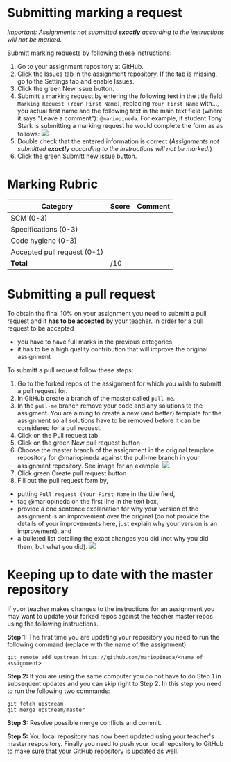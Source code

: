 # Submitting marking a request
_Important: Assignments not submitted **exactly** according to the instructions will not be marked._

Submitt marking requests by following these instructions:
1. Go to your assignment repository at GitHub. 
2. Click the Issues tab in the assignment repository. If the tab is missing, go to the Settings tab and enable Issues.
3. Click the green New issue button.
4. Submitt a marking request by entering the following text in the title field: ```Marking Request (Your First Name)```, replacing ```Your First Name``` with..., you actual first name and the following text in the main text field (where it says "Leave a comment"): ```@mariopineda```. For example, if student Tony Stark is submitting a marking request he would complete the form as as follows:
![](images/issue.png)
5. Double check that the entered information is correct (_Assignments not submitted **exactly** according to the instructions will not be marked._)
6. Click the green Submitt new issue button.

# Marking Rubric
Category                    | Score        | Comment
----------------------------| -------------| --------
SCM (0-3)                   |              |
Specifications (0-3)        |              |
Code hygiene (0-3)          |              |
Accepted pull request (0-1) |              |
**Total**                   |  /10         


# Submitting a pull request
To obtain the final 10% on your assignment you need to submitt a pull request and it **has to be accepted** by your teacher. In order for a pull request to be accepted 
* you have to have full marks in the previous categories
* it has to be a high quality contribution that will improve the original assignment

To submitt a pull request follow these steps:
1. Go to the forked repos of the assignment for which you wish to submitt a pull request for.
2. In GitHub create a branch of the master called ```pull-me```.
3. In the ```pull-me``` branch remove your code and any solutions to the assigment. You are aiming to create a new (and better) template for the assignment so all solutions have to be removed before it can be considered for a pull request.
4. Click on the Pull request tab.
5. Click on the green New pull request button
6. Choose the master branch of the assignment in the original template repository for @mariopineda against the pull-me branch in your assignment repository. See image for an example. 
![](images/pullrequest.png)
7. Click green Create pull request button
8. Fill out the pull request form by,
  * putting ```Pull request (Your First Name``` in the title field, 
  * tag @mariopineda on the first line in the text box,
  * provide a one sentence explanation for why your version of the assignment is an improvement over the original (do not provide the details of your improvements here, just explain why your version is an improvement), and
  * a bulleted list detailing the exact changes you did (not why you did them, but what you did).
![](images/pullrequest2.png)  

# Keeping up to date with the master repository 
If yuor teacher makes changes to the instructions for an assignment you may want to update your forked repos against the teacher master repos using the following instructions.

**Step 1:** The first time you are updating your repository you need to run the following command (replace _<name of assignment>_ with the name of the assignment):
```
git remote add upstream https://github.com/mariopineda/<name of assignment>
```
**Step 2:** If you are using the same computer you do not have to do Step 1 in subsequent updates and you can skip right to Step 2. In this step you need to run the following two commands:
```
git fetch upstream
git merge upstream/master
```
**Step 3:** Resolve possible merge conflicts and commit.

**Step 5:** You local repository has now been updated using your teacher's master respository. Finally you need to push your local repository to GitHub to make sure that your GitHub repository is updated as well.
